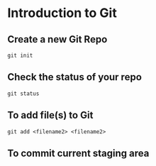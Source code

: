 # Introduction to Git
## Create a new Git Repo

```
git init
```

## Check the status of your repo

```
git status
```

## To add file(s) to Git

```
git add <filename2> <filename2>
```

## To commit current staging area
